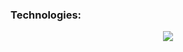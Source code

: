 ### Technologies:
<p align="center">
  <a href="https://skillicons.dev">
    <img src="https://skillicons.dev/icons?i=bash,docker,azure,aws,dotnet,rider,mongodb,express,react,nodejs,javascript,typescript,cs,python" />
  </a>
</p>








